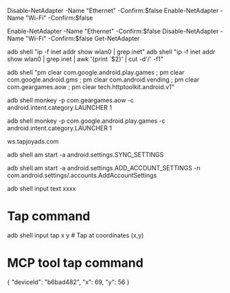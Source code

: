 Disable-NetAdapter -Name "Ethernet" -Confirm:$false
Enable-NetAdapter -Name "Wi-Fi" -Confirm:$false

Enable-NetAdapter -Name "Ethernet" -Confirm:$false
Disable-NetAdapter -Name "Wi-Fi" -Confirm:$false
Get-NetAdapter

adb shell "ip -f inet addr show wlan0 | grep inet"
adb shell "ip -f inet addr show wlan0 | grep inet | awk '{print `$2}' | cut -d'/' -f1"

adb shell "pm clear com.google.android.play.games ; pm clear com.google.android.gms ; pm clear com.android.vending ; pm clear com.geargames.aow ; pm clear tech.httptoolkit.android.v1"

adb shell monkey -p com.geargames.aow -c android.intent.category.LAUNCHER 1

adb shell monkey -p com.google.android.play.games -c android.intent.category.LAUNCHER 1

 
ws.tapjoyads.com

adb shell am start -a android.settings.SYNC_SETTINGS

adb shell am start -a android.settings.ADD_ACCOUNT_SETTINGS -n com.android.settings/.accounts.AddAccountSettings

adb shell input text xxxx

# Tap command
adb shell input tap x y  # Tap at coordinates (x,y)

# MCP tool tap command
{
  "deviceId": "b6bad482", 
  "x": 69,
  "y": 56
}
